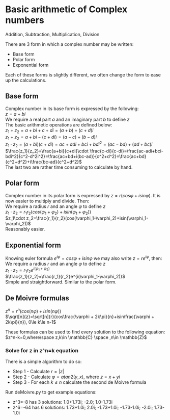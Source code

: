 # Basic arithmetic of Complex numbers
Addition, Subtraction, Multiplication, Division

There are 3 form in which a complex number may be written:

- Base form
- Polar form
- Exponential form

Each of these forms is slightly different, we often change the form to ease up the calculations.

## Base form
Complex number in its base form is expressed by the following:<br>
$z=a+bi$<br>
We require a real part $a$ and an imaginary part $b$ to define $z$<br>
The basic arithmetic operations are defined below:<br>
$z_1+z_2=a+bi+c+di=(a+b)+(c+d)i$<br>
$z_1+z_2=a+bi-(c+di)=(a-c)+(b-d)i$<br>
$z_1\cdot z_2 = (a+bi)(c+di)=ac+adi+bci+bdi^2=(ac-bd)+(ad+bc)i$<br>
$\frac{z_1}{z_2}=\frac{a+bi}{c+di}\cdot \frac{c-di}{c-di}=\frac{ac-adi+bci-bdi^2}{c^2-d^2i^2}=\frac{ac+bd+i(bc-ad)}{c^2+d^2}=\frac{ac+bd}{c^2+d^2}+i\frac{bc-ad}{c^2+d^2}$<br>
The last two are rather time consuming to calculate by hand.

## Polar form
Complex number in its polar form is expressed by 
$z=r(cos\varphi+isin\varphi)$. It is now easier to multiply and divide. Then:<br>
We require a radius $r$ and an angle $\varphi$ to define $z$<br>
$z_1\cdot z_2=r_1r_2(cos(\varphi_1+\varphi_2)+isin(\varphi_1+\varphi_2))$<br>
$z_1\cdot z_2=\frac{r_1}{r_2}(cos(\varphi_1-\varphi_2)+isin(\varphi_1-\varphi_2))$<br>
Reasonably easier.

## Exponential form
Knowing euler formula $e^{i\varphi}=cos\varphi+isin\varphi$ we may also write $z=re^{i\varphi}$, then:<br>
We require a radius $r$ and an angle $\varphi$ to define $z$<br>
$z_1\cdot z_2=r_1r_2e^{i(\varphi_1+\varphi_2)}$<br>
$\frac{z_1}{z_2}=\frac{r_1}{r_2}e^{i(\varphi_1-\varphi_2)}$<br>
Simple and straightforward. Similar to the polar form.

## De Moivre formulas

$z^n=r^n(cos(n\varphi )+isin(n\varphi ))$<br>
$\sqrt[n]{z}=\sqrt[n]{r}(cos\frac{\varphi + 2k\pi}{n}+isin\frac{\varphi + 2k\pi}{n}), 0\le k\le n-1$<br>

These formulas can be used to find every solution to the following equation:<br>
$z^n-k=0,where\space z,k\in \mathbb{C} \space ,n\in \mathbb{Z}$<br>

### Solve for z in z^n=k equation

There is a simple algorithm to do so:
- Step 1 - Calculate $r=|z|$
- Step 2 - Calculate $\varphi=atan2(y,x)$, where $z=x+yi$
- Step 3 - For each $k\le n$ calculate the second de Moivre formula

Run deMoivre.py to get example equations:<br>
- z^3=-8 has 3 solutions: 1.0+1.73i; -2.0; 1.0-1.73i
- z^6=-64 has 6 solutions: 1.73+1.0i; 2.0i; -1.73+1.0i; -1.73-1.0i; -2.0i; 1.73-1.0i

